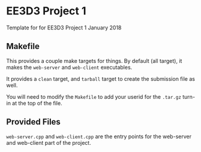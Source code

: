 # EE3D3 Project 1

Template for for EE3D3 Project 1 January 2018 

## Makefile

This provides a couple make targets for things.
By default (all target), it makes the `web-server` and `web-client` executables.

It provides a `clean` target, and `tarball` target to create the submission file as well.

You will need to modify the `Makefile` to add your userid for the `.tar.gz` turn-in at the top of the file.

## Provided Files

`web-server.cpp` and `web-client.cpp` are the entry points for the web-server and web-client part of the project.

